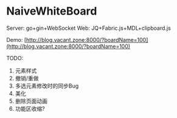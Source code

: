 # NaiveWhiteBoard

Server: go+gin+WebSocket
Web: JQ+Fabric.js+MDL+clipboard.js

Demo: [http://blog.vacant.zone:8000/?boardName=100](http://blog.vacant.zone:8000/?boardName=100)

TODO:
1. 元素样式
2. 撤销/重做
3. 多选元素修改时的同步Bug
4. 美化
5. 删除页面动画
7. 功能区收缩?